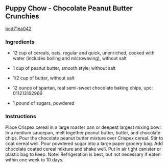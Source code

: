 ## Puppy Chow - Chocolate Peanut Butter Crunchies

[bcd71ea042](http://online-cookbook.com/goto/cook/rpage/000D0D)

### Ingredients

 - 12 cup of cereals, oats, regular and quick, unenriched, cooked with water (includes boiling and microwaving), without salt

 - 1 cup of peanut butter, smooth style, without salt

 - 1/2 cup of butter, without salt

 - 12 ounce of spartan, real semi-sweet chocolate baking chips, upc: 011213162966

 - 1 pound of sugars, powdered

### Instructions

Place Crispex cereal in a large roaster pan or deepest largest mixing bowl. In a medium saucepan, melt together peanut butter, butter, and chocolate chips. Pour the chocolate peanut butter mixture over Crispex cereal. Stir to coat cereal well. Pour powdered sugar into a large paper grocery bag. Add chocolate coated cereal mixture and shake well. Put in air tight canister or plastic bag to keep. Note: Refrigeration is best, but not necessary if eaten within one week to 10 days.